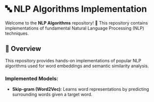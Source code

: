 # 🔤 NLP Algorithms Implementation

Welcome to the **NLP Algorithms** repository! 🚀 This repository contains implementations of fundamental Natural Language Processing (NLP) techniques.

## 📖 Overview

This repository provides hands-on implementations of popular NLP algorithms used for word embeddings and semantic similarity analysis.

### Implemented Models:
- **Skip-gram (Word2Vec)**: Learns word representations by predicting surrounding words given a target word.
